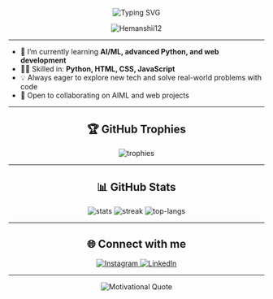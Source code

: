 <p align="center">
  <img src="https://readme-typing-svg.demolab.com?font=Fira+Code&size=26&pause=1000&color=1E90FF&center=true&vCenter=true&width=1000&lines=HI+%F0%9F%91%8B%2C+I+AM+Himanshi+Sehrawat;MACHINE+LEARNING+%26+JAVA+ENTHUSIAST" alt="Typing SVG" />
</p>
<p align="center">
  <img src="https://komarev.com/ghpvc/?username=Hemanshii12&label=Profile%20views&color=0e75b6&style=flat" alt="Hemanshii12" />
</p>

---

- 🌱 I’m currently learning **AI/ML, advanced Python, and web development**
- 👩‍💻 Skilled in: **Python, HTML, CSS, JavaScript**
- 💡 Always eager to explore new tech and solve real-world problems with code
- 🚀 Open to collaborating on AIML and web projects

---

<h2 align="center">🏆 GitHub Trophies</h2>
<p align="center">
  <img src="https://github-profile-trophy.vercel.app/?username=Hemanshii12&theme=radical&margin-w=10&margin-h=15" alt="trophies" />
</p>

---

<h2 align="center">📊 GitHub Stats</h2>
<p align="center">
  <img src="https://github-readme-stats.vercel.app/api?username=Hemanshii12&show_icons=true&theme=radical" alt="stats" />
  <img src="https://github-readme-streak-stats.herokuapp.com/?user=Hemanshii12&theme=radical" alt="streak" />
  <img src="https://github-readme-stats.vercel.app/api/top-langs/?username=Hemanshii12&layout=compact&theme=radical" alt="top-langs" />
</p>

---

<h2 align="center">🌐 Connect with me</h2>
<p align="center">
  <p align="center">
  <a href="https://www.instagram.com/himxxshii" target="_blank">
    <img src="https://img.shields.io/badge/Instagram-%23E4405F?style=for-the-badge&logo=instagram&logoColor=white" alt="Instagram"/>
  </a>
 <a href="https://www.linkedin.com/in/himanshi-sehrawat-579395337/" target="_blank">
  <img src="https://img.shields.io/badge/LinkedIn-%230077B5?style=for-the-badge&logo=linkedin&logoColor=white" alt="LinkedIn"/>
</a>

</p>

---

<p align="center">
  <img src="https://quotes-github-readme.vercel.app/api?type=horizontal&theme=radical" alt="Motivational Quote" />
</p>

<!--
**Hemanshii12/Hemanshii12** is a ✨ special ✨ repository because its `README.md` (this file) appears on your GitHub profile.
-->
<!---
Hemanshii12/Hemanshii12 is a ✨ special ✨ repository because its `README.md` (this file) appears on your GitHub profile.
You can click the Preview link to take a look at your changes.
--->
